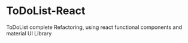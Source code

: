 # ToDoList-React
ToDoList complete Refactoring, using react functional components and material UI Library 
